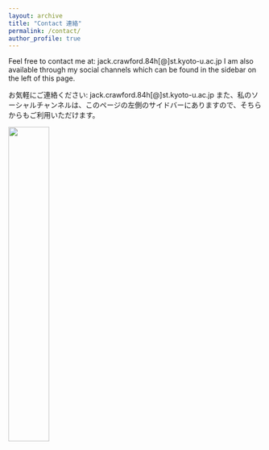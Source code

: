 ```yaml
---
layout: archive
title: "Contact 連絡"
permalink: /contact/
author_profile: true
---
```


Feel free to contact me at: jack.crawford.84h[@]st.kyoto-u.ac.jp
I am also available through my social channels which can be found in the sidebar on the left of this page.

お気軽にご連絡ください: jack.crawford.84h[@]st.kyoto-u.ac.jp 
また、私のソーシャルチャンネルは、このページの左側のサイドバーにありますので、そちらからもご利用いただけます。

<img src='/images/KU.jpg' style="width: 40%; height: auto;">
